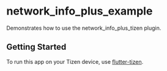 # network_info_plus_example

Demonstrates how to use the network_info_plus_tizen plugin.

## Getting Started

To run this app on your Tizen device, use [flutter-tizen](https://github.com/flutter-tizen/flutter-tizen).
